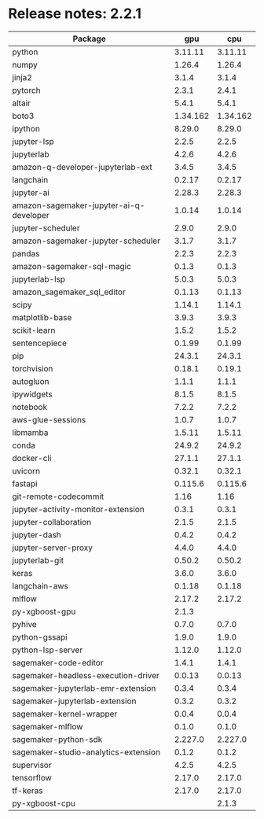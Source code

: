 # Release notes: 2.2.1

Package | gpu| cpu
---|---|---
python|3.11.11|3.11.11
numpy|1.26.4|1.26.4
jinja2|3.1.4|3.1.4
pytorch|2.3.1|2.4.1
altair|5.4.1|5.4.1
boto3|1.34.162|1.34.162
ipython|8.29.0|8.29.0
jupyter-lsp|2.2.5|2.2.5
jupyterlab|4.2.6|4.2.6
amazon-q-developer-jupyterlab-ext|3.4.5|3.4.5
langchain|0.2.17|0.2.17
jupyter-ai|2.28.3|2.28.3
amazon-sagemaker-jupyter-ai-q-developer|1.0.14|1.0.14
jupyter-scheduler|2.9.0|2.9.0
amazon-sagemaker-jupyter-scheduler|3.1.7|3.1.7
pandas|2.2.3|2.2.3
amazon-sagemaker-sql-magic|0.1.3|0.1.3
jupyterlab-lsp|5.0.3|5.0.3
amazon_sagemaker_sql_editor|0.1.13|0.1.13
scipy|1.14.1|1.14.1
matplotlib-base|3.9.3|3.9.3
scikit-learn|1.5.2|1.5.2
sentencepiece|0.1.99|0.1.99
pip|24.3.1|24.3.1
torchvision|0.18.1|0.19.1
autogluon|1.1.1|1.1.1
ipywidgets|8.1.5|8.1.5
notebook|7.2.2|7.2.2
aws-glue-sessions|1.0.7|1.0.7
libmamba|1.5.11|1.5.11
conda|24.9.2|24.9.2
docker-cli|27.1.1|27.1.1
uvicorn|0.32.1|0.32.1
fastapi|0.115.6|0.115.6
git-remote-codecommit|1.16|1.16
jupyter-activity-monitor-extension|0.3.1|0.3.1
jupyter-collaboration|2.1.5|2.1.5
jupyter-dash|0.4.2|0.4.2
jupyter-server-proxy|4.4.0|4.4.0
jupyterlab-git|0.50.2|0.50.2
keras|3.6.0|3.6.0
langchain-aws|0.1.18|0.1.18
mlflow|2.17.2|2.17.2
py-xgboost-gpu|2.1.3| 
pyhive|0.7.0|0.7.0
python-gssapi|1.9.0|1.9.0
python-lsp-server|1.12.0|1.12.0
sagemaker-code-editor|1.4.1|1.4.1
sagemaker-headless-execution-driver|0.0.13|0.0.13
sagemaker-jupyterlab-emr-extension|0.3.4|0.3.4
sagemaker-jupyterlab-extension|0.3.2|0.3.2
sagemaker-kernel-wrapper|0.0.4|0.0.4
sagemaker-mlflow|0.1.0|0.1.0
sagemaker-python-sdk|2.227.0|2.227.0
sagemaker-studio-analytics-extension|0.1.2|0.1.2
supervisor|4.2.5|4.2.5
tensorflow|2.17.0|2.17.0
tf-keras|2.17.0|2.17.0
py-xgboost-cpu| |2.1.3
